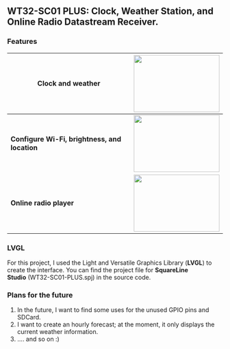 ## WT32-SC01 PLUS: Clock, Weather Station, and Online Radio Datastream Receiver.
### Features

|Clock and weather|<img src="https://github.com/SubCoderHUN/WT32-SC01-PLUS/blob/main/github_images/mainscreen.png?raw=true" alt="" width="200" height="133" />|
| ------------ | ------------ |
|**Configure Wi-Fi, brightness, and location**|<img src="https://github.com/SubCoderHUN/WT32-SC01-PLUS/blob/main/github_images/optionsscreen.png?raw=true" alt="" width="200" height="133" />|
|**Online radio player**|<img src="https://github.com/SubCoderHUN/WT32-SC01-PLUS/blob/main/github_images/radioscreen.png?raw=true" alt="" width="200" height="133" />|

### LVGL
For this project, I used the Light and Versatile Graphics Library (**LVGL**) to create the interface.
You can find the project file for **SquareLine Studio** (WT32-SC01-PLUS.spj) in the source code.

### Plans for the future
1. In the future, I want to find some uses for the unused GPIO pins and SDCard.
2. I want to create an hourly forecast; at the moment, it only displays the current weather information.
3. .... and so on :)
